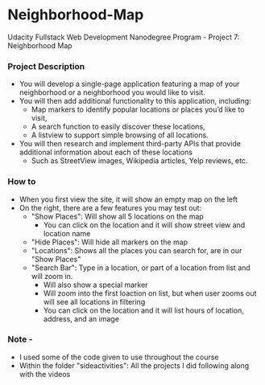 # Neighborhood-Map
Udacity Fullstack Web Development Nanodegree Program - Project 7: Neighborhood Map

### Project Description
- You will develop a single-page application featuring a map of your neighborhood or a neighborhood you would like to visit. 
- You will then add additional functionality to this application, including: 
    - Map markers to identify popular locations or places you’d like to visit, 
    - A search function to easily discover these locations, 
    - A listview to support simple browsing of all locations. 
- You will then research and implement third-party APIs that provide additional information about each of these locations 
    - Such as StreetView images, Wikipedia articles, Yelp reviews, etc.

### How to
- When you first view the site, it will show an empty map on the left
- On the right, there are a few features you may test out:
    - "Show Places": Will show all 5 locations on the map
        - You can click on the location and it will show street view and location name
    - "Hide Places": Will hide all markers on the map
    - "Locations": Shows all the places you can search for, are in our "Show Places"
    - "Search Bar": Type in a location, or part of a location from list and will zoom in.
        - Will also show a special marker
        - Will zoom into the first loaction on list, but when user zooms out will see all locations in filtering
        - You can click on the location and it will list hours of location, address, and an image

### Note -
- I used some of the code given to use throughout the course
- Within the folder "sideactivities": All the projects I did following along with the videos